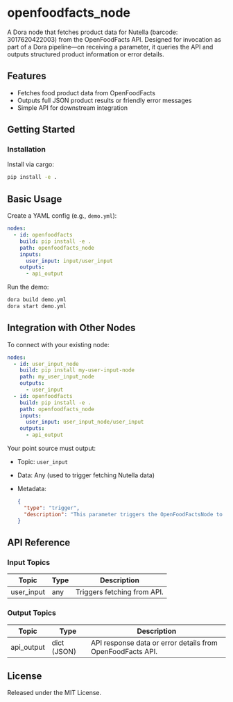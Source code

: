 # openfoodfacts_node

A Dora node that fetches product data for Nutella (barcode: 3017620422003) from the OpenFoodFacts API. Designed for invocation as part of a Dora pipeline—on receiving a parameter, it queries the API and outputs structured product information or error details.

## Features
- Fetches food product data from OpenFoodFacts
- Outputs full JSON product results or friendly error messages
- Simple API for downstream integration

## Getting Started

### Installation
Install via cargo:
```bash
pip install -e .
````

## Basic Usage

Create a YAML config (e.g., `demo.yml`):

```yaml
nodes:
  - id: openfoodfacts
    build: pip install -e .
    path: openfoodfacts_node
    inputs:
      user_input: input/user_input
    outputs:
      - api_output
```

Run the demo:

```bash
dora build demo.yml
dora start demo.yml
```

## Integration with Other Nodes

To connect with your existing node:

```yaml
nodes:
  - id: user_input_node
    build: pip install my-user-input-node
    path: my_user_input_node
    outputs:
      - user_input
  - id: openfoodfacts
    build: pip install -e .
    path: openfoodfacts_node
    inputs:
      user_input: user_input_node/user_input
    outputs:
      - api_output
```

Your point source must output:

* Topic: `user_input`
* Data: Any (used to trigger fetching Nutella data)
* Metadata:

  ```json
  {
    "type": "trigger",
    "description": "This parameter triggers the OpenFoodFactsNode to fetch product data."
  }
  ```

## API Reference

### Input Topics

| Topic      | Type   | Description                 |
| ---------- | ------ | --------------------------- |
| user_input | any    | Triggers fetching from API. |

### Output Topics

| Topic      | Type           | Description                                                    |
| ---------- | --------------| ---------------------------------------------------------------|
| api_output | dict (JSON)    | API response data or error details from OpenFoodFacts API.      |


## License

Released under the MIT License.

````
